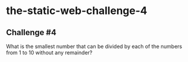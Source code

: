 # the-static-web-challenge-4

## Challenge #4

What is the smallest number that can be divided by each of the numbers from 1 to 10 without any remainder?
